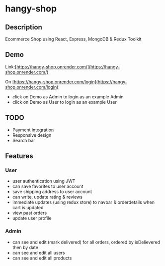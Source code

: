 # hangy-shop

## Description
Ecommerce Shop using React, Express, MongoDB & Redux Toolkit

## Demo
Link:[https://hangy-shop.onrender.com/](https://hangy-shop.onrender.com/)

On [https://hangy-shop.onrender.com/login](https://hangy-shop.onrender.com/login):
- click on Demo as Admin to login as an example Admin
- click on Demo as User to login as an example User

## TODO
- Payment integration
- Responsive design
- Search bar

## Features
### User
- user authentication using JWT
- can save favorites to user account
- save shipping address to user account
- can write, update rating & reviews
- immediate updates (using redux store) to navbar & orderdetails when cart is updated
- view past orders
- update user profile

### Admin
- can see and edit (mark delivered) for all orders, ordered by isDelievered then by date
- can see and edit all users
- can see and edit all products
